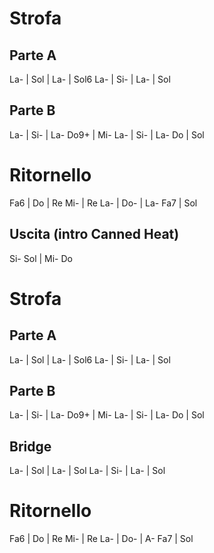 # Strofa
## Parte A
La- | Sol | La- | Sol6
La- | Si- | La- | Sol
## Parte B
La- | Si- | La- Do9+ | Mi-
La- | Si- | La- Do | Sol
# Ritornello
Fa6 | Do | Re Mi- | Re
La- | Do- | La- Fa7 | Sol
## Uscita (intro Canned Heat)
Si- Sol | Mi- Do
# Strofa
## Parte A
La- | Sol | La- | Sol6
La- | Si- | La- | Sol
## Parte B
La- | Si- | La- Do9+ | Mi-
La- | Si- | La- Do | Sol
## Bridge
La- | Sol | La- | Sol
La- | Si- | La- | Sol
# Ritornello
Fa6 | Do | Re Mi- | Re
La- | Do- | A- Fa7 | Sol
